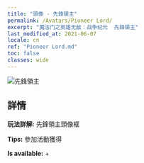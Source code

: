 ```yaml
---
title: "頭像 - 先鋒領主"
permalink: /Avatars/Pioneer Lord/
excerpt: "魔法门之英雄无敌：战争纪元  先鋒領主"
last_modified_at: 2021-06-07
locale: cn
ref: "Pioneer Lord.md"
toc: false
classes: wide
---
```

 ![先鋒領主](/images/a/avatarFrame_33.png)

## 詳情

 **玩法詳解:** 先鋒領主頭像框 

 **Tips:** 參加活動獲得 

 **Is available:**  + 

